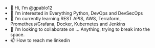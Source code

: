- 👋 Hi, I’m @gpablo12
- 👀 I’m interested in Everything Python, DevOps and DevSecOps
- 🌱 I’m currently learning REST APIS, AWS, Terraform, Prometheus/Grafana, Docker, Kubernetes and Jenkins
- 💞️ I’m looking to collaborate on ... Anything, trying to break into the space.
- 📫 How to reach me linkedin

<!---
gpablo12/gpablo12 is a ✨ special ✨ repository because its `README.md` (this file) appears on your GitHub profile.
You can click the Preview link to take a look at your changes.
--->
